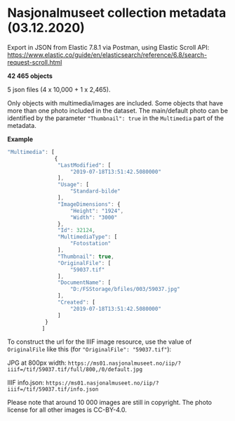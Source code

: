 # Nasjonalmuseet collection metadata (03.12.2020)

Export in JSON from Elastic 7.8.1 via Postman, using Elastic Scroll API:
https://www.elastic.co/guide/en/elasticsearch/reference/6.8/search-request-scroll.html

**42 465 objects**

5 json files (4 x 10,000 + 1 x 2,465).

Only objects with multimedia/images are included.
Some objects that have more than one photo included in the dataset. The main/default photo can be identified by the parameter `"Thumbnail": true` in the `Multimedia` part of the metadata.

**Example**
```javascript
"Multimedia": [
               {
                "LastModified": [
                    "2019-07-18T13:51:42.5080000"
                ],
                "Usage": [
                    "Standard-bilde"
                ],
                "ImageDimensions": {
                    "Height": "1924",
                    "Width": "3000"
                },
                "Id": 32124,
                "MultimediaType": [
                    "Fotostation"
                ],
                "Thumbnail": true,
                "OriginalFile": [
                    "59037.tif"
                ],
                "DocumentName": [
                    "D:/FSStorage/bfiles/003/59037.jpg"
                ],
                "Created": [
                    "2019-07-18T13:51:42.5080000"
                ]
            }
           ]
```                           
To construct the url for the IIIF image resource, use the value of `OriginalFile` like this (for `"OriginalFile": "59037.tif"`):

JPG at 800px width: `https://ms01.nasjonalmuseet.no/iip/?iiif=/tif/59037.tif/full/800,/0/default.jpg`

IIIF info.json: `https://ms01.nasjonalmuseet.no/iip/?iiif=/tif/59037.tif/info.json`

Please note that around 10 000 images are still in copyright. The photo license for all other images is CC-BY-4.0.
